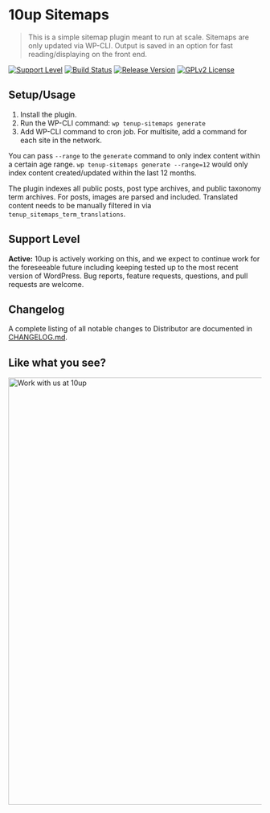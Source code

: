 # 10up Sitemaps

> This is a simple sitemap plugin meant to run at scale. Sitemaps are only updated via WP-CLI. Output is saved in an option for fast reading/displaying on the front end.

[![Support Level](https://img.shields.io/badge/support-active-green.svg)](#support-level) [![Build Status](https://travis-ci.org/10up/10up-sitemaps.svg?branch=master)](https://travis-ci.org/10up/10up-sitemaps) [![Release Version](https://img.shields.io/github/release/10up/10up-sitemaps.svg)](https://github.com/10up/10up-sitemaps/releases/latest) [![GPLv2 License](https://img.shields.io/github/license/10up/10up-sitemaps.svg)](https://github.com/10up/10up-sitemaps/blob/develop/LICENSE.md)

## Setup/Usage

1. Install the plugin.
2. Run the WP-CLI command: `wp tenup-sitemaps generate`
3. Add WP-CLI command to cron job. For multisite, add a command for each site in the network.

You can pass `--range` to the `generate` command to only index content within a certain age range. `wp tenup-sitemaps generate --range=12` would only index content created/updated within the last 12 months.

The plugin indexes all public posts, post type archives, and public taxonomy term archives. For posts, images are parsed and included. Translated content needs to be manually filtered in via `tenup_sitemaps_term_translations`.

## Support Level

**Active:** 10up is actively working on this, and we expect to continue work for the foreseeable future including keeping tested up to the most recent version of WordPress.  Bug reports, feature requests, questions, and pull requests are welcome.

## Changelog

A complete listing of all notable changes to Distributor are documented in [CHANGELOG.md](https://github.com/10up/10up-sitemaps/blob/develop/CHANGELOG.md).

## Like what you see?

<a href="http://10up.com/contact/"><img src="https://10updotcom-wpengine.s3.amazonaws.com/uploads/2016/10/10up-Github-Banner.png" width="850" alt="Work with us at 10up"></a>
